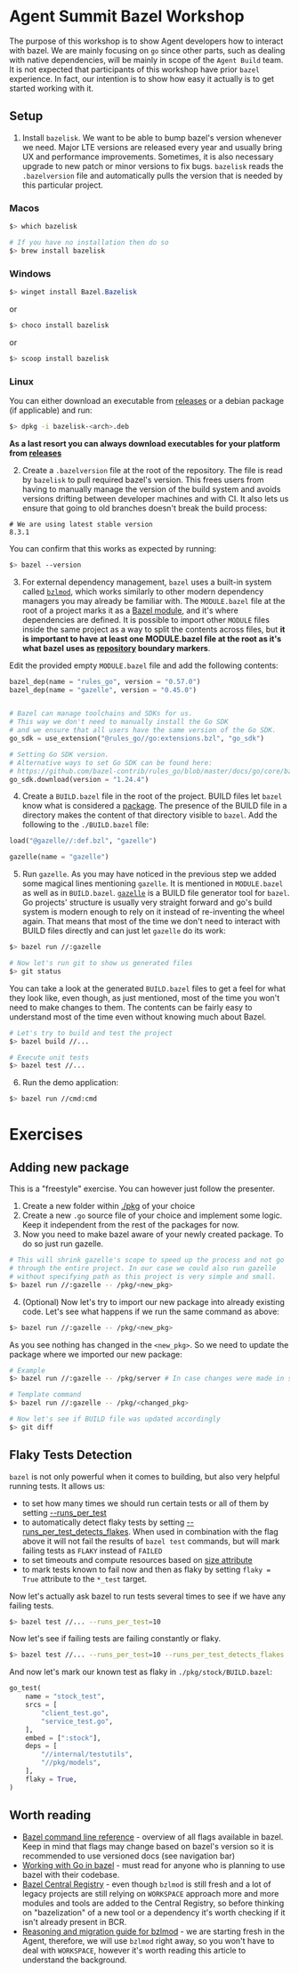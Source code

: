 # Agent Summit Bazel Workshop #

The purpose of this workshop is to show Agent developers
how to interact with bazel. We are mainly focusing on
`go` since other parts, such as dealing with native dependencies,
will be mainly in scope of the `Agent Build` team. It is not expected
that participants of this workshop have prior `bazel` experience. 
In fact, our intention is to show how easy it actually is to get started
working with it.


## Setup ##
1. Install `bazelisk`. We want to be able to bump bazel's version whenever we need.
Major LTE versions are released every year and usually bring
UX and performance improvements. Sometimes, it is also necessary upgrade to
new patch or minor versions to fix bugs. `bazelisk` reads the `.bazelversion` file
and automatically pulls the version that is needed by this particular project.
### Macos ###
```zsh
$> which bazelisk

# If you have no installation then do so
$> brew install bazelisk
```

### Windows ###
```powershell
$> winget install Bazel.Bazelisk
```
or
```powershell
$> choco install bazelisk
```
or
```powershell
$> scoop install bazelisk
```

### Linux ###
You can either download an executable from [releases](https://github.com/bazelbuild/bazelisk/releases)
or a debian package (if applicable) and run:
```zsh
$> dpkg -i bazelisk-<arch>.deb
```

**As a last resort you can always download executables for your platform**
**from [releases](https://github.com/bazelbuild/bazelisk/releases)**

2. Create a `.bazelversion` file at the root of the repository. The file is read by `bazelisk` to pull
required bazel's version. This frees users from having to manually manage the version of the build system
and avoids versions drifting between developer machines and with CI.
It also lets us ensure that going to old
branches doesn't break the build process:
```
# We are using latest stable version
8.3.1
```

You can confirm that this works as expected by running:

```bash
$> bazel --version
```

3. For external dependency management, `bazel`
uses a built-in system called [`bzlmod`](https://bazel.build/external/overview), which works similarly to other
modern dependency managers you may already be familiar with. The `MODULE.bazel` file at the root of a project
marks it as a [Bazel module](https://bazel.build/external/module), and it's where dependencies are defined.
It is possible to import other `MODULE` files inside the same project as a way to split the contents
across files, but **it is important to have at least one MODULE.bazel file at the root as it's what bazel**
**uses as [repository](https://bazel.build/concepts/build-ref#repositories) boundary markers**.

Edit the provided empty `MODULE.bazel` file and add the following contents:

```python
bazel_dep(name = "rules_go", version = "0.57.0")
bazel_dep(name = "gazelle", version = "0.45.0")


# Bazel can manage toolchains and SDKs for us.
# This way we don't need to manually install the Go SDK
# and we ensure that all users have the same version of the Go SDK.
go_sdk = use_extension("@rules_go//go:extensions.bzl", "go_sdk")

# Setting Go SDK version.
# Alternative ways to set Go SDK can be found here:
# https://github.com/bazel-contrib/rules_go/blob/master/docs/go/core/bzlmod.md#go-sdks
go_sdk.download(version = "1.24.4")
```

4. Create a `BUILD.bazel` file in the root of the project. BUILD files let
`bazel` know what is considered a [package](https://bazel.build/concepts/build-ref#packages). The presence of the BUILD file
in a directory makes the content of that directory visible to `bazel`. Add the following to
the `./BUILD.bazel` file:
```python
load("@gazelle//:def.bzl", "gazelle")

gazelle(name = "gazelle")
```

5. Run `gazelle`. As you may have noticed in the previous step we added some
magical lines mentioning `gazelle`. It is mentioned in `MODULE.bazel` as well as in `BUILD.bazel`.
[`gazelle`](https://github.com/bazel-contrib/bazel-gazelle) is a BUILD file generator tool for `bazel`. Go projects' structure is usually very
straight forward and go's build system is modern enough to rely on it instead of re-inventing 
the wheel again. That means that most of the time we don't need to interact with BUILD files directly
and can just let `gazelle` do its work:
```zsh
$> bazel run //:gazelle

# Now let's run git to show us generated files
$> git status
```

You can take a look at the generated `BUILD.bazel` files to get a feel for what they look like, even though, as just mentioned, most of the time you won't need to make changes to them.
The contents can be fairly easy to understand most of the time even without knowing much about Bazel.

```zsh
# Let's try to build and test the project
$> bazel build //...

# Execute unit tests
$> bazel test //...
```

6. Run the demo application:
```zsh
$> bazel run //cmd:cmd
```
# Exercises #
## Adding new package ##
This is a "freestyle" exercise. You can however just follow the presenter.

1. Create a new folder within [./pkg](./pkg/) of your choice
2. Create a new `.go` source file of your choice and implement some logic. Keep it independent from the rest of the packages for now.
3. Now you need to make bazel aware of your newly created package. To do so just run gazelle.
```zsh
# This will shrink gazelle's scope to speed up the process and not go
# through the entire project. In our case we could also run gazelle
# without specifying path as this project is very simple and small.
$> bazel run //:gazelle -- /pkg/<new_pkg>
```
4. (Optional) Now let's try to import our new package into already existing code.
Let's see what happens if we run the same command as above:
```zsh
$> bazel run //:gazelle -- /pkg/<new_pkg>
```
As you see nothing has changed in the `<new_pkg>`. So we need to update the package
where we imported our new package:
```zsh
# Example
$> bazel run //:gazelle -- /pkg/server # In case changes were made in server

# Template command
$> bazel run //:gazelle -- /pkg/<changed_pkg>

# Now let's see if BUILD file was updated accordingly
$> git diff
```

## Flaky Tests Detection ##
`bazel` is not only powerful when it comes to building, but also very helpful running
tests. It allows us:
- to set how many times we should run certain tests or all of them by setting [--runs_per_test](https://bazel.build/reference/command-line-reference#flag--runs_per_test)
- to automatically detect flaky tests by setting [--runs_per_test_detects_flakes](https://bazel.build/reference/command-line-reference#flag--runs_per_test_detects_flakes). When used in combination with the flag above it will not fail the results of `bazel test` commands,
but will mark failing tests as `FLAKY` instead of `FAILED`
- to set timeouts and compute resources based on [size attribute](https://bazel.build/reference/be/common-definitions#common-attributes-tests)
- to mark tests known to fail now and then as flaky by setting `flaky = True` attribute to the `*_test` target. 

Now let's actually ask bazel to run tests several times to see if we have any failing tests.
```zsh
$> bazel test //... --runs_per_test=10
```

Now let's see if failing tests are failing constantly or flaky.
```zsh
$> bazel test //... --runs_per_test=10 --runs_per_test_detects_flakes
```

And now let's mark our known test as flaky in `./pkg/stock/BUILD.bazel`:
```python
go_test(
    name = "stock_test",
    srcs = [
        "client_test.go",
        "service_test.go",
    ],
    embed = [":stock"],
    deps = [
        "//internal/testutils",
        "//pkg/models",
    ],
    flaky = True,
)
```

## Worth reading ##
- [Bazel command line reference](https://bazel.build/reference/command-line-reference) - overview of all flags available in bazel. Keep in mind that flags may change
based on bazel's version so it is recommended to use versioned docs (see navigation bar)
- [Working with Go in bazel](https://github.com/bazel-contrib/rules_go/blob/master/docs/go/core/bzlmod.md#specifying-external-dependencies) - must read for anyone who is planning to use bazel with their codebase.
- [Bazel Central Registry](https://registry.bazel.build/) - even though `bzlmod` is still fresh and a lot of legacy projects are still relying on `WORKSPACE` approach
more and more modules and tools are added to the Central Registry, so before thinking on "bazelization" of a new tool or a dependency it's worth checking if it isn't
already present in BCR.
- [Reasoning and migration guide for bzlmod](https://bazel.build/external/migration) - we are starting fresh in the Agent, therefore, we will use `bzlmod` right away,
so you won't have to deal with `WORKSPACE`, however it's worth reading this article to understand the background.
